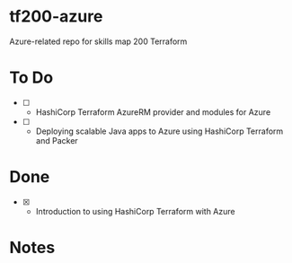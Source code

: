 # tf200-azure
Azure-related repo for skills map 200 Terraform

# To Do

- [ ] - HashiCorp Terraform AzureRM provider and modules for Azure
- [ ] - Deploying scalable Java apps to Azure using HashiCorp Terraform and Packer

# Done
- [X] - Introduction to using HashiCorp Terraform with Azure

# Notes
